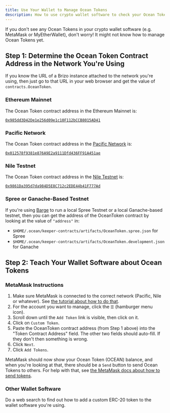 ```yaml
---
title: Use Your Wallet to Manage Ocean Tokens
description: How to use crypto wallet software to check your Ocean Token balance and to send Ocean Tokens to others.
---
```


If you don't see any Ocean Tokens in your crypto wallet software (e.g. MetaMask or MyEtherWallet), don't worry! It might not know how to manage Ocean Tokens yet.

## Step 1: Determine the Ocean Token Contract Address in the Network You're Using

If you know the URL of a Brizo instance attached to the network you're using, then just go to that URL in your web browser and get the value of `contracts.OceanToken`.

### Ethereum Mainnet

The Ocean Token contract address in the Ethereum Mainnet is:

[`0x985dd3D42De1e256d09e1c10F112bCCB8015AD41`](https://etherscan.io/token/0x985dd3d42de1e256d09e1c10f112bccb8015ad41)

### Pacific Network

The Ocean Token contract address in the [Pacific Network](/concepts/pacific-network/) is:

[`0x012578f9381e876A9E2a9111Dfd436FF91A451ae`](https://submarine.oceanprotocol.com/address/0x012578f9381e876a9e2a9111dfd436ff91a451ae/transactions)

### Nile Testnet

The Ocean Token contract address in the [Nile Testnet](/concepts/testnets/#the-nile-testnet) is:

[`0x9861Da395d7da984D5E8C712c2EDE44b41F777Ad`](https://submarine.nile.dev-ocean.com/address/0x9861Da395d7da984D5E8C712c2EDE44b41F777Ad)

### Spree or Ganache-Based Testnet

If you're using [Barge](https://github.com/oceanprotocol/barge) to run a local Spree Testnet or a local Ganache-based testnet, then you can get the address of the OceanToken contract by looking at the value of `"address"` in:

- `$HOME/.ocean/keeper-contracts/artifacts/OceanToken.spree.json` for Spree
- `$HOME/.ocean/keeper-contracts/artifacts/OceanToken.development.json` for Ganache

## Step 2: Teach Your Wallet Software about Ocean Tokens

### MetaMask Instructions

1. Make sure MetaMask is connected to the correct network (Pacific, Nile or whatever). See [the tutorial about how to do that](/tutorials/connect-to-networks/).
2. For the account you want to manage, click the `☰` (hamburger menu icon).
3. Scroll down until the `Add Token` link is visible, then click on it.
4. Click on `Custom Token`.
5. Paste the OceanToken contract address (from Step 1 above) into the "Token Contract Address" field. The other two fields should auto-fill. If they don't then something is wrong.
6. Click `Next`.
7. Click `Add Tokens`.

MetaMask should now show your Ocean Token (OCEAN) balance, and when you're looking at that, there should be a `Send` button to send Ocean Tokens to others. For help with that, see [the MetaMask docs about how to send tokens](https://metamask.zendesk.com/hc/en-us/articles/360015488931-How-to-Send-Tokens).

### Other Wallet Software

Do a web search to find out how to add a custom ERC-20 token to the wallet software you're using.
